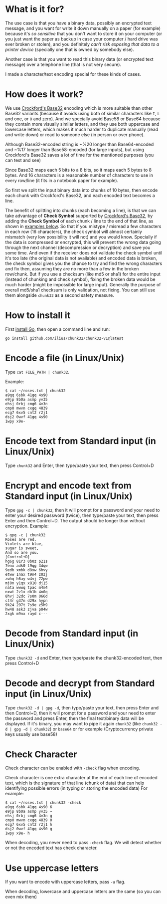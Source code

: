 # What is it for?
The use case is that you have a binary data, possibly an encrypted text message, and you want for write it down manually on a paper (for example) because it's *so sensitive* that you don't want to store it on your computer (or you just want the paper as backup in case your computer / hard drive was ever broken or stolen), and you definitely *can't risk exposing that data to a printer device* (specially one that is owned by somebody else).

Another case is that you want to read this binary data (or encrypted text message) over a telephone line (that is not very secure).

I made a character/text encoding special for these kinds of cases.

# How does it work?
We use [Crockford's Base32](https://www.crockford.com/base32.html) encoding which is more suitable than other Base32 variants (because it avoids using both of similar characters like `I`, `L` and one, or `O` and zero). And we specially avoid Base58 or Base64 because they contain more visually similar letters, and they use both uppercase and lowercase letters, which makes it much harder to duplicate manually (read and write down) or read to someone else (in person or over phone).

Although Base32-encoded string is ~%20 longer than Base64-encoded and ~%17 longer than Base58-encoded (for large inputs), but using Crockford's Base32 saves a lot of time for the mentioned purposes (you can test and see)

Since Base32 maps each 5 bits to a 8 bits, so it maps each 5 bytes to 8 bytes.
And 16 characters is a reasonable number of characters to use in every row/line (it fits in a notebook paper for example).

So first we split the input binary data into chunks of 10 bytes, then encode each chunk with Crockford's Base32, and each encoded text becomes a line.

The benefit of splitting into chunks (each becoming a line), is that we can take advantage of **Check Symbol** supported by [Crockford's Base32](https://www.crockford.com/base32.html), by adding the **Check Symbol** of each chunk / line to the end of that line, as shown in [examples below](#check-character). So that if you mistype / misread a few characters in each row (16 characters), the check symbol will almost certainly mismatch (very low possibility it will not) and you would know. Specially if the data is compressed or encrypted, this will prevent the wrong data going through the next channel (decompression or decryption) and save you some time. And even if the receiver does not validate the check symbol until it's too late (the original data is not available) and encoded data is broken, the check symbol gives you the chance to try and find the wrong characters and fix then, assuming they are no more than a few in the broken row/chunk. But if you use a checksum (like md5 or sha1) for the entire input (instead of chunking and check symbol), fixing the broken data would be much harder (might be impossible for large input). Generally the purpose of overall md5/sha1 checksum is only validation, not fixing. You can still use them alongside `chunk32` as a second safety measure.


# How to install it
First [install Go](https://golang.org/doc/install), then open a command line and run:

    go install github.com/ilius/chunk32/chunk32-v1@latest


# Encode a file (in Linux/Unix)
Type `cat FILE_PATH | chunk32`.

Example:

    $ cat ~/roses.txt | chunk32
    a9qq 6sbk 41gq 4s90
    e9jp 8b0a asmp yv35
    ehsj 0rbj cmg6 4v3n
    cmp0 mwvn cxgq 4839
    ecg7 6xv5 cnt2 r2j1
    dsj2 0wvf 41gq 4s90
    1wpy x9e-

# Encode text from Standard input (in Linux/Unix)
Type `chunk32` and Enter, then type/paste your text, then press Control+D

# Encrypt and encode text from Standard input (in Linux/Unix)
Type `gpg -c | chunk32`, then it will prompt for a password and your need to enter your desired password (twice), then type/paste your text, then press Enter and then Control+D.
The output should be longer than without encryption.
Example:

    $ gpg -c | chunk32
    Roses are red,
    Violets are blue,
    sugar is sweet,
    And so are you.
    [Control+D]
    hg6g 81r3 0b0z p21s
    7enx adk0 t9qg 3dqw
    9edb xmbk d8xw 6hvy
    etww 1nax t9n4 z0zj
    zwhq h6ay w4vj 72pw
    mj0n y1qx x810 dj15
    nata wwwq tpac m4m4
    nxwt 2z1x db1b 4n0q
    8hvj 32dc 7s0m 066d
    ct4r g37n d29x hypn
    9k24 297t 7s9e z5h9
    hw48 ask3 zjva p04w
    2xgk m9nx rayd c---

# Decode from Standard input (in Linux/Unix)
Type `chunk32 -d` and Enter, then type/paste the chunk32-encoded text, then press Control+D

# Decode and decrypt from Standard input (in Linux/Unix)
Type `chunk32 -d | gpg -d`, then type/paste your text, then press Enter and then Control+D, then it will prompt for a password and your need to enter the password and press Enter, then the final text/binary data will be displayed. If it's binary, you may want to pipe it again `chunk32` (like `chunk32 -d | gpg -d | chunk32`) or `base64` or for example (Cryptocurrency private keys usually use base58)

# Check Character
Check character can be enabled with `-check` flag when encoding.

Check character is one extra character at the end of each line of encoded text, which is the signature of that line (chunk of data) that can help identifying possible errors (in typing or storing the encoded data)
For example:

    $ cat ~/roses.txt | chunk32 -check
    a9qq 6sbk 41gq 4s90 6
    e9jp 8b0a asmp yv35 ~
    ehsj 0rbj cmg6 4v3n g
    cmp0 mwvn cxgq 4839 0
    ecg7 6xv5 cnt2 r2j1 h
    dsj2 0wvf 41gq 4s90 g
    1wpy x9e- h

When decoding, you never need to pass `-check` flag. We will detect whether or not the encoded text has check character.

# Use uppercase letters
If you want to encode with uppercase letters, pass `-u` flag.

When decoding, lowercase and uppercase letters are the same (so you can even mix them)
